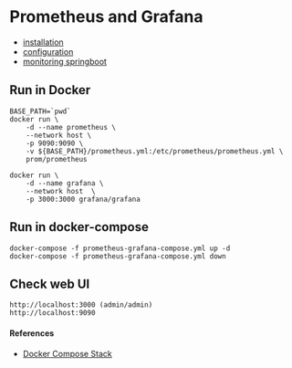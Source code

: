 # Prometheus and Grafana 

* [installation](https://prometheus.io/docs/prometheus/latest/installation/)
* [configuration](https://prometheus.io/docs/prometheus/latest/configuration/configuration/)  
* [monitoring springboot](https://stackabuse.com/monitoring-spring-boot-apps-with-micrometer-prometheus-and-grafana/)

## Run in Docker
```
BASE_PATH=`pwd`
docker run \
    -d --name prometheus \
    --network host \
    -p 9090:9090 \
    -v ${BASE_PATH}/prometheus.yml:/etc/prometheus/prometheus.yml \
    prom/prometheus
```

```
docker run \
    -d --name grafana \
    --network host  \
    -p 3000:3000 grafana/grafana
```

## Run in docker-compose
```
docker-compose -f prometheus-grafana-compose.yml up -d
docker-compose -f prometheus-grafana-compose.yml down
```
## Check web UI
```
http://localhost:3000 (admin/admin)
http://localhost:9090
```

#### References
* [Docker Compose Stack](https://github.com/vegasbrianc/prometheus/blob/master/docker-compose.yml)
